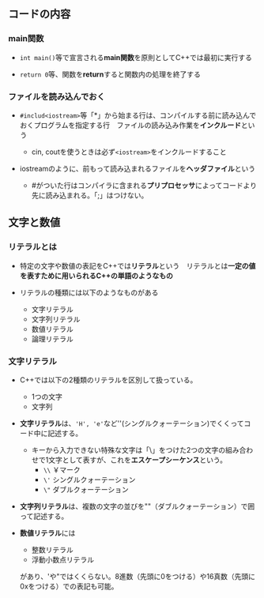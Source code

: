 ## コードの内容

### main関数
* `int main()`等で宣言される**main関数**を原則としてC++では最初に実行する
  
* `return 0`等、関数を**return**すると関数内の処理を終了する

### ファイルを読み込んでおく
* `#includ<iostream>`等「*」から始まる行は、コンパイルする前に読み込んでおくプログラムを指定する行　ファイルの読み込み作業を**インクルード**という 
  * cin, coutを使うときは必ず`<iostream>`をインクルードすること

* iostreamのように、前もって読み込まれるファイルを**ヘッダファイル**という
  * #がついた行はコンパイラに含まれる**プリプロセッサ**によってコードより先に読み込まれる。「;」はつけない。

## 文字と数値
### リテラルとは
* 特定の文字や数値の表記をC++では**リテラル**という　リテラルとは**一定の値を表すために用いられるC++の単語のようなもの**
  
* リテラルの種類には以下のようなものがある
  * 文字リテラル
  * 文字列リテラル
  * 数値リテラル
  * 論理リテラル
  
### 文字リテラル
* C++では以下の2種類のリテラルを区別して扱っている。
  * 1つの文字
  * 文字列

* **文字リテラル**は、`'H', 'e'`など''(シングルクォーテーション)でくくってコード中に記述する。
  * キーから入力できない特殊な文字は「\」をつけた2つの文字の組み合わせで1文字として表すが、これを**エスケープシーケンス**という。
    * `\\` ￥マーク
    * `\'` シングルクォーテーション
    * `\"` ダブルクォーテーション

* **文字列リテラル**は、複数の文字の並びを""（ダブルクォーテーション）で囲って記述する。

* **数値リテラル**には
  * 整数リテラル
  * 浮動小数点リテラル
  
  があり、'や"ではくくらない。8進数（先頭に0をつける）や16真数（先頭に0xをつける）での表記も可能。